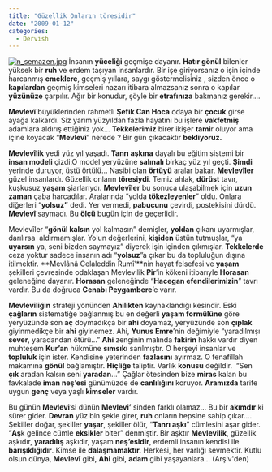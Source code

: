 ```yaml
---
title: "Güzellik Onların töresidir"
date: "2009-01-12"
categories: 
  - Dervish
---
```


[![n_semazen.jpg](/uploads/2009/01/n_semazen.jpg)](/uploads/2009/01/n_semazen.jpg "n_semazen.jpg") İnsanın **yüceliği** geçmişe dayanır. **Hatır gönül** bilenler yüksek bir **ruh** ve erdem taşıyan insanlardır. Bir işe giriyorsanız o işin içinde harcanmış **emeklere**, geçmiş yıllara, saygı göstermelisiniz , sizden önce o **kapılardan** geçmiş kimseleri nazarı itibara almazsanız sonra o kapılar **yüzünüze** çarpılır. Ağır bir konudur, şöyle bir **etrafınıza** bakmanız gerekir....

**Mevlevî** büyüklerinden rahmetli **Şefik Can Hoca** odaya bir **çocuk** girse ayağa kalkardı. Siz yarım yüzyıldan fazla hayatını bu işlere **vakfetmiş** adamlara aldırış ettiğiniz yok... **Tekkelerimiz** birer ikişer **tami**r oluyor ama içine koyacak “**Mevlevî**” nerede ? Bir gün çıkacaktır **bekliyoruz.**

**Mevlevîlik** yedi yüz yıl yaşadı. **Tanrı aşkına** dayalı bu eğitim sistemi bir **insan modeli** çizdi.O model yeryüzüne **salınalı** birkaç yüz yıl geçti. **Şimdi** yerinde duruyor, üstü örtülü... Nasibi olan **örtüyü** aralar bakar. **Mevlevîler** güzel insanlardı. Güzellik onların **töresiydi**. Temiz ahlak, **dürüst** tavır, kuşkusuz **yaşam** şiarlarıydı. **Mevlevîler** bu sonuca ulaşabilmek için **uzun zaman** çaba harcadılar. Aralarında “yolda **tökezleyenler**” oldu. Onlara diğerleri “**yolsuz”** dedi. Yer vermedi, **pabucunu** çevirdi, postekisini dürdü. **Mevlevî** saymadı. Bu **ölçü** bugün için de geçerlidir.  

Mevlevîler “**gönül kalsın** yol kalmasın” demişler, **yoldan** çıkanı uyarmışlar, darılırsa  aldırmamışlar. Yolun değerlerini, **kişiden** üstün tutmuşlar, “ya **uyarsın** ya, seni bizden saymayız” diyerek işin içinden çıkmışlar. **Tekkelerde** ceza yoktur sadece insanın adı “**yolsuz**”a çıkar bu da topluluğun dışına itilmektir. **Mevlânâ Celaleddin Rumî’**nin hayat felsefesi ve **yaşam** şekilleri çevresinde odaklaşan Mevlevilik **Pir**’in kökeni itibarıyle **Horasan** geleneğine dayanır. **Horasan** geleneğinde “**Hacegan efendilerimizin**” tavrı vardır. Bu da doğruca **Cenabı Peygambere**’e varır.

**Mevleviliğin** strateji yönünden **Ahilikten** kaynaklandığı kesindir. Eski **çağların** sistematiğe bağlanmış bu en değerli **yaşam formülüne** göre yeryüzünde son **aç** doymadıkça bir **ahi** doyamaz, yeryüzünde son **çıplak** giyinmedikçe bir **ahi** giyinemez. Ahi, **Yunus Emre**’nin değimiyle “yaradılmışı **sever,** yaradandan ötürü...” **Ahi** zenginin malında **fakirin** hakkı vardır diyen muhteşem **Kur’an** hükmüne **sımsıkı** sarılmıştır. O herşeyi insanlar ve **topluluk** için ister. Kendisine yeterinden **fazlasını** ayırmaz. O fenafillah makamına **gönül** bağlamıştır. **Hiçliğe** taliptir. Varlık **konusu** değildir.  “Sen **çık** aradan kalsın seni **yaradan**...” Çağlar ötesinden bize **miras** kalan bu favkalade **iman neş’esi** günümüzde de **canlılığını** koruyor. **Aramızda** tarife uygun **genç** veya yaşlı **kimseler** vardır.

Bu günün **Mevlevi**’si dünün **Mevlevi’** sinden farklı olamaz... Bu bir **akımdır** ki sürer gider. **Devran** yüz bin şekle girer, **ruh** onların hepsine sahip çıkar.... Şekiller doğar, şekiller **yaşar**, şekiller ölür, “**Tanrı aşkı**” cümlesini aşar gider. “**Aş**k gelince cümle **eksikler** biter” denmiştir. Bir aşktır **Mevlevilik**, güzellik aşkıdır, **yaradılış** aşkıdır, yaşam **neş’esidir**, erdemli insanın kendisi ile **barışıklığıdır**. Kimse ile **dalaşmamaktır.** Herkesi, her varlığı sevmektir. Kutlu olsun dünya, **Mevlevî** gibi, **Ahi** gibi, **adam** gibi yaşayanlara... (Arşiv'den)

